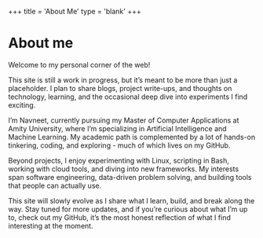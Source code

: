 +++
title = 'About Me'
type = 'blank'
+++

# About me

Welcome to my personal corner of the web!

This site is still a work in progress, but it’s meant to be more than just a placeholder. I plan to share blogs, project write-ups, and thoughts on technology, learning, and the occasional deep dive into experiments I find exciting.

I’m Navneet, currently pursuing my Master of Computer Applications at Amity University, where I’m specializing in Artificial Intelligence and Machine Learning. My academic path is complemented by a lot of hands-on tinkering, coding, and exploring - much of which lives on my GitHub.

Beyond projects, I enjoy experimenting with Linux, scripting in Bash, working with cloud tools, and diving into new frameworks. My interests span software engineering, data-driven problem solving, and building tools that people can actually use.

This site will slowly evolve as I share what I learn, build, and break along the way. Stay tuned for more updates, and if you’re curious about what I’m up to, check out my GitHub, it’s the most honest reflection of what I find interesting at the moment.

